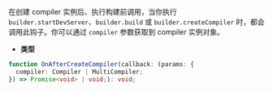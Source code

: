 在创建 compiler 实例后、执行构建前调用，当你执行 `builder.startDevServer`、`builder.build` 或 `builder.createCompiler` 时，都会调用此钩子。你可以通过 `compiler` 参数获取到 compiler 实例对象。

- **类型**

```ts
function OnAfterCreateCompiler(callback: (params: {
  compiler: Compiler | MultiCompiler;
}) => Promise<void> | void;): void;
```

